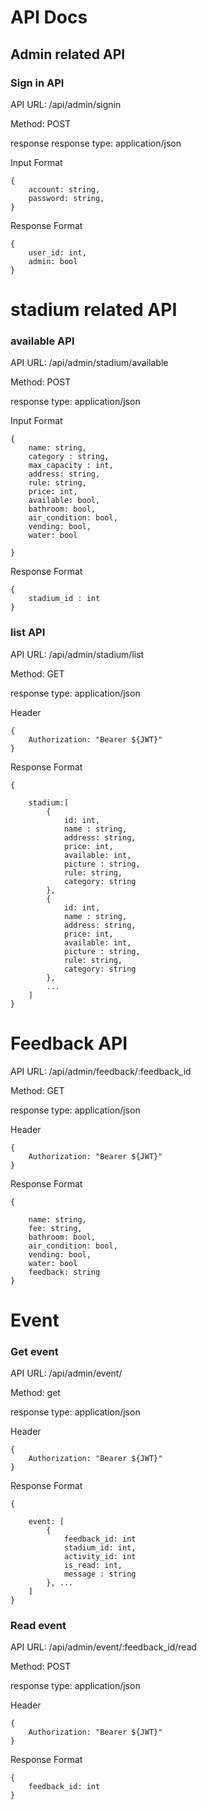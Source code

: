# API Docs

## Admin related API

### Sign in API

API URL: /api/admin/signin

Method: POST

response response type: application/json

Input Format
```
{
    account: string,
    password: string,
}
```

Response Format 
```
{
    user_id: int,
    admin: bool
}
```

# stadium related API


### available API

API URL: /api/admin/stadium/available

Method: POST

response type: application/json

Input Format
```
{
    name: string,
    category : string,
    max_capacity : int,
    address: string,
    rule: string,
    price: int,
    available: bool,
    bathroom: bool,
    air_condition: bool,
    vending: bool,
    water: bool
    
}
```

Response Format 
```
{
    stadium_id : int
}
```


### list API

API URL: /api/admin/stadium/list

Method: GET

response type: application/json

Header
```
{
    Authorization: "Bearer ${JWT}"
}
```

Response Format
```
{

    stadium:[
        {
            id: int,
            name : string,
            address: string,
            price: int,
            available: int,
            picture : string,
            rule: string,
            category: string
        },
        {
            id: int,
            name : string,
            address: string,
            price: int,
            available: int,
            picture : string,
            rule: string,
            category: string
        },
        ...
    ]
}

```


# Feedback API


API URL: /api/admin/feedback/:feedback_id

Method: GET

response type: application/json

Header
```
{
    Authorization: "Bearer ${JWT}"
}
```

Response Format
```
{

    name: string,
    fee: string,
    bathroom: bool,
    air_condition: bool,
    vending: bool,
    water: bool
    feedback: string
}

```


# Event 

### Get event
API URL: /api/admin/event/

Method: get

response type: application/json

Header
```
{
    Authorization: "Bearer ${JWT}"
}
```


Response Format
```
{
   
    event: [
        {
            feedback_id: int
            stadium_id: int,
            activity_id: int
            is_read: int,
            message : string
        }, ...
    ]
}
```

### Read event

API URL: /api/admin/event/:feedback_id/read

Method: POST

response type: application/json

Header
```
{
    Authorization: "Bearer ${JWT}"
}
```

Response Format
```
{
    feedback_id: int
}
```

